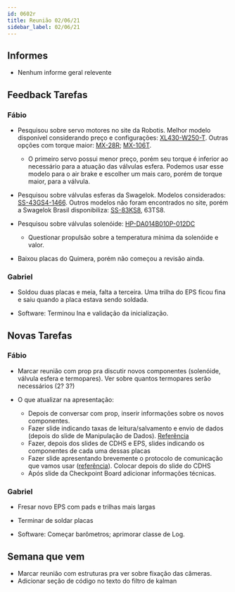 ```yaml
---
id: 0602r
title: Reunião 02/06/21
sidebar_label: 02/06/21
---
```


## Informes
- Nenhum informe geral relevente

## Feedback Tarefas
### Fábio
- Pesquisou sobre servo motores no site da Robotis. Melhor modelo disponível considerando preço e configurações: [XL430-W250-T](http://en.robotis.com/shop_en/item.php?it_id=902-0135-000#sit_inf). Outras opções com torque maior: [MX-28R](http://en.robotis.com/shop_en/item.php?it_id=902-0064-000#sit_inf); [MX-106T](http://en.robotis.com/shop_en/item.php?it_id=902-0061-000).
    - O primeiro servo possui menor preço, porém seu torque é inferior ao necessário para a atuação das válvulas esfera. Podemos usar esse modelo para o air brake e escolher um mais caro, porém de torque maior, para a válvula.

- Pesquisou sobre válvulas esferas da Swagelok. Modelos considerados: [SS-43GS4-1466](https://products.swagelok.com/en/c/2-way-straight-pattern/p/SS-43GS4-1466?q=ball%20valve%201/2). Outros modelos não foram encontrados no site, porém a Swagelok Brasil disponibiliza: [SS-83KS8](https://products.swagelok.com/en/c/2-way-straight-pattern/p/SS-83KS8), 63TS8.

- Pesquisou sobre válvulas solenóide: [HP-DA014B010P-012DC](https://tameson.com/valves/solenoid-valve/2-way/brass/hp-da014b010p-012dc-solenoid-valve-2way-014inch-brass-0p0-75bar-ptfe.html)
    - Questionar propulsão sobre a temperatura mínima da solenóide e valor.

- Baixou placas do Quimera, porém não começou a revisão ainda.

### Gabriel
- Soldou duas placas e meia, falta a terceira. Uma trilha do EPS ficou fina e saiu quando a placa estava sendo soldada.

- Software: Terminou Ina e validação da inicialização.

## Novas Tarefas
### Fábio
- Marcar reunião com prop pra discutir novos componentes (solenóide, válvula esfera e termopares). Ver sobre quantos termopares serão necessários (2? 3?)

- O que atualizar na apresentação:
    - Depois de conversar com prop, inserir informações sobre os novos componentes.
    - Fazer slide indicando taxas de leitura/salvamento e envio de dados (depois do slide de Manipulação de Dados). [Referência](https://minervarockets.github.io/documentation/docs/reuniao/21/0503i)
    - Fazer, depois dos slides de CDHS e EPS, slides indicando os componentes de cada uma dessas placas
    - Fazer slide apresentando brevemente o protocolo de comunicação que vamos usar ([referência](https://minervarockets.github.io/documentation/docs/reuniao/21/0503i)). Colocar depois do slide do CDHS
    - Após slide da Checkpoint Board adicionar informações técnicas.

### Gabriel
- Fresar novo EPS com pads e trilhas mais largas

- Terminar de soldar placas

- Software: Começar barômetros; aprimorar classe de Log.

## Semana que vem
- Marcar reunião com estruturas pra ver sobre fixação das câmeras. 
- Adicionar seção de código no texto do filtro de kalman
